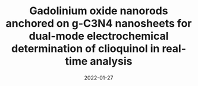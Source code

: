 ---
title: "Gadolinium oxide nanorods anchored on g-C3N4 nanosheets for dual-mode electrochemical determination of clioquinol in real-time analysis"
collection: publications
permalink: /publication/2022-gadolinium-oxide-nanorods-anchored-on-g-C3N4-nanosheets-for-dual-mode-electrochemical-determination
date: 2022-01-27
venue: 'ACS Applied Nano Materials'
link: 'https://doi.org/10.1021/acsanm.2c00268'
citation: 'Sharma, Tata Sanjay Kanna; Ganguly, Anindita; Santhan, Aravindan; Hwa, Kuo-Yuan; '
---